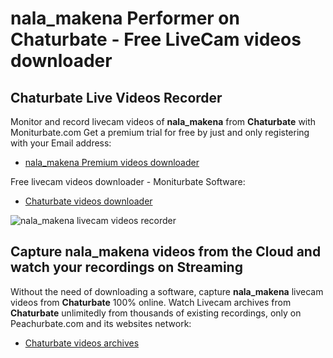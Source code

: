 # nala_makena Performer on Chaturbate - Free LiveCam videos downloader

## Chaturbate Live Videos Recorder

Monitor and record livecam videos of **nala_makena** from **Chaturbate** with Moniturbate.com
Get a premium trial for free by just and only registering with your Email address:
* [nala_makena Premium videos downloader](https://moniturbate.com/request-demo-licence-key.html)

Free livecam videos downloader - Moniturbate Software:
* [Chaturbate videos downloader](https://moniturbate.com/moniturbate-download-software.html)

![nala_makena livecam videos recorder](https://peachurnet.com/templates/moniturbate-software.png)


## Capture nala_makena videos from the Cloud and watch your recordings on Streaming

Without the need of downloading a software, capture **nala_makena** livecam videos from **Chaturbate** 100% online.
Watch Livecam archives from **Chaturbate** unlimitedly from thousands of existing recordings, only on Peachurbate.com and its websites network:
* [Chaturbate videos archives](https://peachurnet.com/)